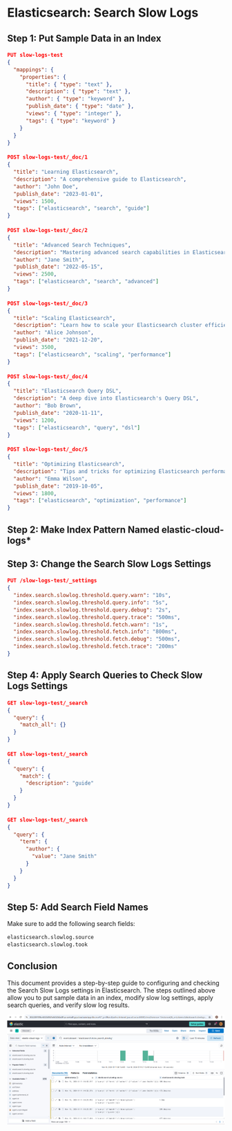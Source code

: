 # Elasticsearch: Search Slow Logs

## Step 1: Put Sample Data in an Index

```json
PUT slow-logs-test
{
  "mappings": {
    "properties": {
      "title": { "type": "text" },
      "description": { "type": "text" },
      "author": { "type": "keyword" },
      "publish_date": { "type": "date" },
      "views": { "type": "integer" },
      "tags": { "type": "keyword" }
    }
  }
}

POST slow-logs-test/_doc/1
{
  "title": "Learning Elasticsearch",
  "description": "A comprehensive guide to Elasticsearch",
  "author": "John Doe",
  "publish_date": "2023-01-01",
  "views": 1500,
  "tags": ["elasticsearch", "search", "guide"]
}

POST slow-logs-test/_doc/2
{
  "title": "Advanced Search Techniques",
  "description": "Mastering advanced search capabilities in Elasticsearch",
  "author": "Jane Smith",
  "publish_date": "2022-05-15",
  "views": 2500,
  "tags": ["elasticsearch", "search", "advanced"]
}

POST slow-logs-test/_doc/3
{
  "title": "Scaling Elasticsearch",
  "description": "Learn how to scale your Elasticsearch cluster efficiently",
  "author": "Alice Johnson",
  "publish_date": "2021-12-20",
  "views": 3500,
  "tags": ["elasticsearch", "scaling", "performance"]
}

POST slow-logs-test/_doc/4
{
  "title": "Elasticsearch Query DSL",
  "description": "A deep dive into Elasticsearch's Query DSL",
  "author": "Bob Brown",
  "publish_date": "2020-11-11",
  "views": 1200,
  "tags": ["elasticsearch", "query", "dsl"]
}

POST slow-logs-test/_doc/5
{
  "title": "Optimizing Elasticsearch",
  "description": "Tips and tricks for optimizing Elasticsearch performance",
  "author": "Emma Wilson",
  "publish_date": "2019-10-05",
  "views": 1800,
  "tags": ["elasticsearch", "optimization", "performance"]
}

```
## Step 2: Make Index Pattern Named elastic-cloud-logs*

## Step 3: Change the Search Slow Logs Settings

```json
PUT /slow-logs-test/_settings
{
  "index.search.slowlog.threshold.query.warn": "10s",
  "index.search.slowlog.threshold.query.info": "5s",
  "index.search.slowlog.threshold.query.debug": "2s",
  "index.search.slowlog.threshold.query.trace": "500ms",
  "index.search.slowlog.threshold.fetch.warn": "1s",
  "index.search.slowlog.threshold.fetch.info": "800ms",
  "index.search.slowlog.threshold.fetch.debug": "500ms",
  "index.search.slowlog.threshold.fetch.trace": "200ms"
}
```
## Step 4: Apply Search Queries to Check Slow Logs Settings
```json
GET slow-logs-test/_search
{
  "query": {
    "match_all": {}
  }
}

GET slow-logs-test/_search
{
  "query": {
    "match": {
      "description": "guide"
    }
  }
}

GET slow-logs-test/_search
{
  "query": {
    "term": {
      "author": {
        "value": "Jane Smith"
      }
    }
  }
}

```
## Step 5: Add Search Field Names
Make sure to add the following search fields:

```bash
elasticsearch.slowlog.source
elasticsearch.slowlog.took
```
## Conclusion
This document provides a step-by-step guide to configuring and checking the Search Slow Logs settings in Elasticsearch. The steps outlined above allow you to put sample data in an index, modify slow log settings, apply search queries, and verify slow log results.


![Search Slow Logs Example](images/slowlogs_dashboard.png)

